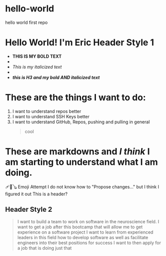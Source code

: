 # hello-world
hello world first repo 
# Hello World! I'm Eric Header Style 1
- **THIS IS MY BOLD TEXT**
- 
- *This is my italicized text*
- 
- ***this is H3 and my bold AND italicized text***
# These are the things I want to do:
1. I want to understand repos better
2. I want to understand SSH Keys better
3. I want to understand GitHub, Repos, pushing and pulling in general
   > cool
# These are markdowns **and** *I think* I am starting to understand what I am doing. 
🩹🎱🪕 Emoji Attempt 
I do not know how to "Propose changes..." but I think I figured it out This is a header?
## Header Style 2
  > I want to build a team to work on software in the neuroscience field.
  > I want to get a job after this bootcamp that will allow me to get experience on a software project
  > I want to learn from experienced leaders in this field how to develop software as well as facilitate engineers into their best positions for success
  > I want to then apply for a job that is doing just that

